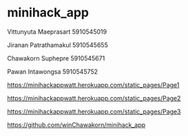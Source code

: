 # minihack_app

Vittunyuta Maeprasart 5910545019

Jiranan Patrathamakul 5910545655

Chawakorn Suphepre  5910545671

Pawan Intawongsa  5910545752

https://minihackappwatt.herokuapp.com/static_pages/Page1

https://minihackappwatt.herokuapp.com/static_pages/Page2

https://minihackappwatt.herokuapp.com/static_pages/Page3

https://github.com/winChawakorn/minihack_app
